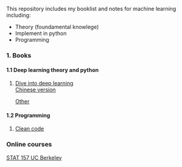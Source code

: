 This repository includes my booklist and notes for machine learning including:
* Theory (foundamental knowlege)
* Implement in python
* Programming



### 1. Books

#### 1.1 Deep learning theory and python
1. [Dive into deep learning](https://d2l.ai/) <br/>
   [Chinese version](http://zh.gluon.ai/chapter_preface/preface.html)  
   
   [Other](https://github.com/yz599/books)
   
#### 1.2 Programming
1. [Clean code](http://zh.gluon.ai/chapter_preface/preface.html)


### Online courses
[STAT 157 UC Berkeley](https://www.youtube.com/watch?v=Va8WWRfw7Og&list=PLZSO_6-bSqHQHBCoGaObUljoXAyyqhpFW)
